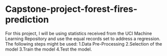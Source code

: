 # Capstone-project-forest-fires-prediction
For this project, I will be using statistics received from the UCI Machine Learning Repository and use the equal records set to address a regression. The following steps might be used: 1.Data Pre-Processing 2.Selection of the model 3.Train the model 4.Test the model.
